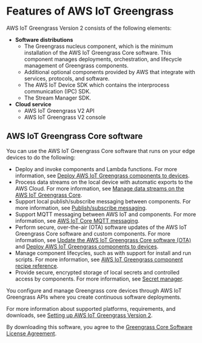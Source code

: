 # Features of AWS IoT Greengrass<a name="components-and-features"></a>

AWS IoT Greengrass Version 2 consists of the following elements:
+ **Software distributions**
  + The Greengrass nucleus component, which is the minimum installation of the AWS IoT Greengrass Core software\. This component manages deployments, orchestration, and lifecycle management of Greengrass components\.
  + Additional optional components provided by AWS that integrate with services, protocols, and software\.
  + The AWS IoT Device SDK which contains the interprocess communication \(IPC\) SDK\.
  + The Stream Manager SDK\.
+ **Cloud service**
  + AWS IoT Greengrass V2 API
  + AWS IoT Greengrass V2 console

## AWS IoT Greengrass Core software<a name="greengrass-core-software"></a>

You can use the AWS IoT Greengrass Core software that runs on your edge devices to do the following:
+ Deploy and invoke components and Lambda functions\. For more information, see [Deploy AWS IoT Greengrass components to devices](manage-deployments.md)\.
+ Process data streams on the local device with automatic exports to the AWS Cloud\. For more information, see [Manage data streams on the AWS IoT Greengrass Core](manage-data-streams.md)\.
+ Support local publish/subscribe messaging between components\. For more information, see [Publish/subscribe messaging](interprocess-communication.md#ipc-publish-subscribe)\.
+ Support MQTT messaging between AWS IoT and components\. For more information, see [AWS IoT Core MQTT messaging](interprocess-communication.md#ipc-iot-core-mqtt)\.
+ Perform secure, over\-the\-air \(OTA\) software updates of the AWS IoT Greengrass Core software and custom components\. For more information, see [Update the AWS IoT Greengrass Core software \(OTA\)](update-greengrass-core-v2.md) and [Deploy AWS IoT Greengrass components to devices](manage-deployments.md)\.
+ Manage component lifecycles, such as with support for install and run scripts\. For more information, see [AWS IoT Greengrass component recipe reference](component-recipe-reference.md)\.
+ Provide secure, encrypted storage of local secrets and controlled access by components\. For more information, see [Secret manager](secret-manager-component.md)\.

You configure and manage Greengrass core devices through AWS IoT Greengrass APIs where you create continuous software deployments\.

For more information about supported platforms, requirements, and downloads, see [Setting up AWS IoT Greengrass Version 2](setting-up.md)\.

<a name="core-software-license"></a>By downloading this software, you agree to the [Greengrass Core Software License Agreement](https://greengrass-release-license.s3.us-west-2.amazonaws.com/greengrass-license-v1.pdf)\.